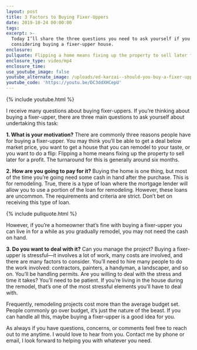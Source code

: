 ```yaml
---
layout: post
title: 3 Factors to Buying Fixer-Uppers
date: 2019-10-24 00:00:00
tags:
excerpt: >-
  Today I’ll share the three questions you need to ask yourself if you’re
  considering buying a fixer-upper house.
enclosure:
pullquote: Flipping a home means fixing up the property to sell later for a profit.
enclosure_type: video/mp4
enclosure_time:
use_youtube_image: false
youtube_alternate_image: /uploads/ed-karzai--should-you-buy-a-fixer-upper-youtube-1.jpg
youtube_code: 'https://youtu.be/DC3ddXHCepU'
---
```


{% include youtube.html %}

I receive many questions about buying fixer-uppers. If you’re thinking about buying a fixer-upper, there are three main questions to ask yourself about undertaking this task:

**1\. What is your motivation?** There are commonly three reasons people have for buying a fixer-upper. You may think you’ll be able to get a deal below market price, you want to get a house that you can remodel to your taste, or you want to do a flip: Flipping a home means fixing up the property to sell later for a profit. The turnaround for this is generally around six months.&nbsp;

**2\. How are you going to pay for it?** Buying the home is one thing, but most of the time you’re going need some cash in hand after the purchase. This is for remodeling. True, there is a type of loan where the mortgage lender will allow you to use a portion of the loan for remodeling. However, these loans are uncommon. The requirements and criteria are strict. Don’t bet on receiving this type of loan.

{% include pullquote.html %}

However, if you’re a homeowner that’s fine with buying a fixer-upper you can live in for a while as you gradually remodel, you may not need the cash on hand.&nbsp;

**3\. Do you want to deal with it?** Can you manage the project? Buying a fixer-upper is stressful—it involves a lot of work, many costs are involved, and there are many factors to consider. You’ll need to hire many people to do the work involved: contractors, painters, a handyman, a landscaper, and so on. You’ll be handling permits. Are you willing to deal with the stress and time it takes? You’ll need to be patient. If you’re living in the house during the remodel, that’s one of the most stressful elements you’ll have to deal with.&nbsp;

Frequently, remodeling projects cost more than the average budget set. People commonly go over budget, it’s just the nature of the beast. If you can handle all this, maybe buying a fixer-upper is a good idea for you.&nbsp;

As always if you have questions, concerns, or comments feel free to reach out to me anytime. I would love to hear from you. Contact me by phone or email, I look forward to helping you with whatever you need.